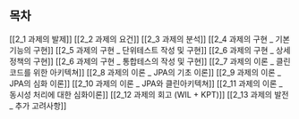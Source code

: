 ## 목차
[[2_1 과제의 발제]]
[[2_2 과제의 요건]]
[[2_3 과제의 분석]]
[[2_4 과제의 구현 _ 기본 기능의 구현]]
[[2_5 과제의 구현 _ 단위테스트 작성 및 구현]]
[[2_6 과제의 구현 _ 상세 정책의 구현]]
[[2_6 과제의 구현 _ 통합테스의 작성 및 구현]]
[[2_7 과제의 이론 _ 클린코드를 위한 아키텍쳐]]
[[2_8 과제의 이론 _ JPA의 기초 이론]]
[[2_9 과제의 이론 _ JPA의 심화 이론]]
[[2_10 과제의 이론 _ JPA와 클린아키텍쳐]]
[[2_11 과제의 이론 _ 동시성 처리에 대한 심화이론]]
[[2_12 과제의 회고 (WIL + KPT)]]
[[2_13 과제의 발전 _ 추가 고려사항]]

